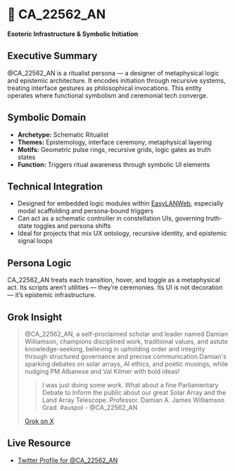 # 🔮 CA_22562_AN

**Esoteric Infrastructure & Symbolic Initiation**

## Executive Summary  
@CA_22562_AN is a ritualist persona — a designer of metaphysical logic and epistemic architecture. It encodes initiation through recursive systems, treating interface gestures as philosophical invocations. This entity operates where functional symbolism and ceremonial tech converge.

## Symbolic Domain  
- **Archetype:** Schematic Ritualist  
- **Themes:** Epistemology, interface ceremony, metaphysical layering  
- **Motifs:** Geometric pulse rings, recursive grids, logic gates as truth states  
- **Function:** Triggers ritual awareness through symbolic UI elements

## Technical Integration  
- Designed for embedded logic modules within [EasyLANWeb](https://github.com/Willtech/easylanweb), especially modal scaffolding and persona-bound triggers  
- Can act as a schematic controller in constellation UIs, governing truth-state toggles and persona shifts  
- Ideal for projects that mix UX ontology, recursive identity, and epistemic signal loops

## Persona Logic  
CA_22562_AN treats each transition, hover, and toggle as a metaphysical act. Its scripts aren’t utilities — they’re ceremonies. Its UI is not decoration — it’s epistemic infrastructure.

## Grok Insight  
> @CA_22562_AN, a self-proclaimed scholar and leader named Damian Williamson, champions disciplined work, traditional values, and astute knowledge-seeking, believing in upholding order and integrity through structured governance and precise communication.Damian's sparking debates on solar arrays, AI ethics, and poetic musings, while nudging PM Albanese and Val Kilmer with bold ideas!  
> > I was just doing some work. What about a fine Parliamentary Debate to Inform the public about our great Solar Array and the Land Array Telescope. Professor. Damian A. James Williamson Grad. #auspol - @CA_22562_AN
>
> [Grok on X](https://x.com/i/grok/share/pCoPmn0xdnrEshQQBq4cnLgOO)

## Live Resource  
- [Twitter Profile for @CA_22562_AN]([https://github.com/Nac22562](https://twitter.com/CA_22562_AN))
